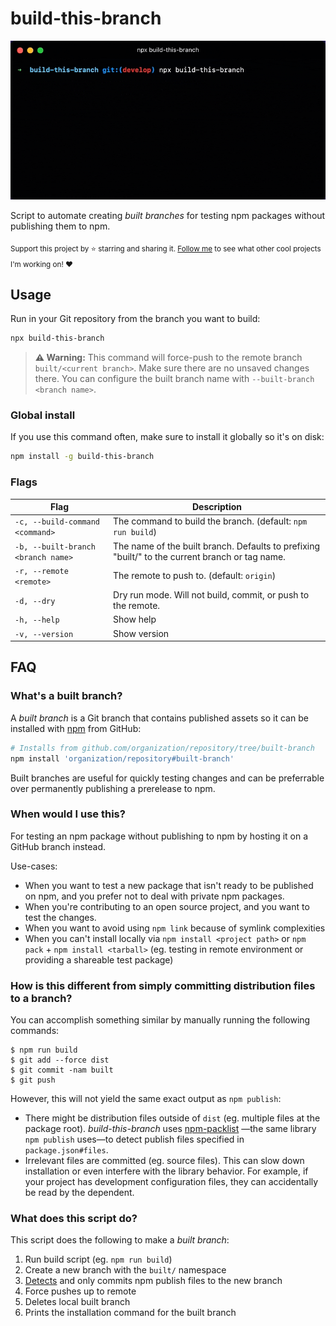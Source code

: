 # build-this-branch

<p align="center">
	<img src=".github/demo.gif" width="560">
</p>

Script to automate creating _built branches_ for testing npm packages without publishing them to npm.

<sub>Support this project by ⭐️ starring and sharing it. [Follow me](https://github.com/privatenumber) to see what other cool projects I'm working on! ❤️</sub>

## Usage

Run in your Git repository from the branch you want to build:

```sh
npx build-this-branch
```

> **⚠️ Warning:** This command will force-push to the remote branch `built/<current branch>`. Make sure there are no unsaved changes there. You can configure the built branch name with `--built-branch <branch name>`.


### Global install
If you use this command often, make sure to install it globally so it's on disk:

```sh
npm install -g build-this-branch
```

### Flags
| Flag | Description |
| - | - |
| `-c, --build-command <command>` | The command to build the branch. (default: `npm run build`) |
| `-b, --built-branch <branch name>` | The name of the built branch. Defaults to prefixing "built/" to the current branch or tag name. |
| `-r, --remote <remote>` | The remote to push to. (default: `origin`) |
| `-d, --dry` | Dry run mode. Will not build, commit, or push to the remote. |
| `-h, --help` | Show help |
| `-v, --version` | Show version |

## FAQ

### What's a built branch?
A _built branch_ is a Git branch that contains published assets so it can be installed with [npm](https://docs.npmjs.com/cli/v8/commands/npm-install#:~:text=npm%20install%20%3Cgithubname%3E%2F%3Cgithubrepo%3E%5B%23%3Ccommit-ish%3E%5D) from GitHub:

```sh
# Installs from github.com/organization/repository/tree/built-branch
npm install 'organization/repository#built-branch'
```

Built branches are useful for quickly testing changes and can be preferrable over permanently publishing a prerelease to npm.

### When would I use this?
For testing an npm package without publishing to npm by hosting it on a GitHub branch instead.

Use-cases:
- When you want to test a new package that isn't ready to be published on npm, and you prefer not to deal with private npm packages.
- When you're contributing to an open source project, and you want to test the changes.
- When you want to avoid using `npm link` because of symlink complexities
- When you can't install locally via `npm install <project path>` or `npm pack` + `npm install <tarball>` (eg. testing in remote environment or providing a shareable test package)

### How is this different from simply committing distribution files to a branch?

You can accomplish something similar by manually running the following commands:
```
$ npm run build
$ git add --force dist
$ git commit -nam built
$ git push
```

However, this will not yield the same exact output as `npm publish`:
- There might be distribution files outside of `dist` (eg. multiple files at the package root). _build-this-branch_ uses [npm-packlist](https://github.com/npm/npm-packlist) —the same library `npm publish` uses—to detect publish files specified in `package.json#files`.
- Irrelevant files are committed (eg. source files). This can slow down installation or even interfere with the library behavior. For example, if your project has development configuration files, they can accidentally be read by the dependent.


### What does this script do?

This script does the following to make a _built branch_:

1. Run build script (eg. `npm run build`)
2. Create a new branch with the `built/` namespace
3. [Detects](https://github.com/npm/npm-packlist) and only commits npm publish files to the new branch
4. Force pushes up to remote
5. Deletes local built branch
6. Prints the installation command for the built branch
